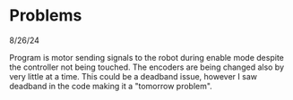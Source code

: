 # Problems
8/26/24

Program is motor sending signals to the robot during enable mode despite the controller not being touched.
The encoders are being changed also by very little at a time.
This could be a deadband issue, however I saw deadband in the code making it a "tomorrow problem".
